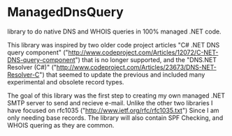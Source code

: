 ManagedDnsQuery
===============

library to do native DNS and WHOIS queries in 100% managed .NET code.

This library was inspired by two older code project articles "C# .NET DNS query component" ("http://www.codeproject.com/Articles/12072/C-NET-DNS-query-component") that is no longer supported, and the "DNS.NET Resolver (C#)" ("http://www.codeproject.com/Articles/23673/DNS-NET-Resolver-C") that seemed to update the previous and included many experimental and obsolete record types.

The goal of this library was the first step to creating my own managed .NET SMTP server to send and recieve e-mail. Unlike the other two libraries I have focused on rfc1035 ("http://www.ietf.org/rfc/rfc1035.txt") Since I am only needing base records. 
The library will also contain SPF Checking, and WHOIS quering as they are common. 